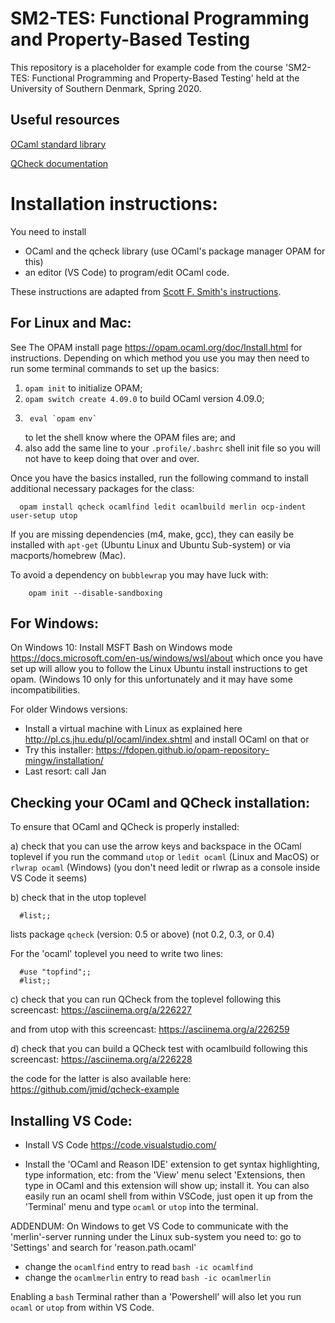 SM2-TES: Functional Programming and Property-Based Testing
==========================================================

This repository is a placeholder for example code from the course
'SM2-TES: Functional Programming and Property-Based Testing'
held at the University of Southern Denmark, Spring 2020.


Useful resources
----------------

[OCaml standard library](http://caml.inria.fr/pub/docs/manual-ocaml/libref/)

[QCheck documentation](http://c-cube.github.io/qcheck/0.9/qcheck/)


Installation instructions:
==========================

You need to install
 - OCaml and the qcheck library (use OCaml's package manager OPAM for this)
 - an editor (VS Code) to program/edit OCaml code.

These instructions are adapted from [Scott F. Smith's instructions](http://pl.cs.jhu.edu/pl/ocaml/index.shtml).


For Linux and Mac:
------------------
See The OPAM install page https://opam.ocaml.org/doc/Install.html for
instructions. Depending on which method you use you may then need to
run some terminal commands to set up the basics: 

 1. `opam init`                   to initialize OPAM;
 2. `opam switch create 4.09.0`       to build OCaml version 4.09.0;
 3. ```
     eval `opam env`
    ```
    to let the shell know where the OPAM files are; and
 4. also add the same line to your `.profile/.bashrc` shell init file
    so you will not have to keep doing that over and over.  

Once you have the basics installed, run the following command to
install additional necessary packages for the class: 

```
  opam install qcheck ocamlfind ledit ocamlbuild merlin ocp-indent user-setup utop
```

If you are missing dependencies (m4, make, gcc), they can easily be installed
with `apt-get` (Ubuntu Linux and Ubuntu Sub-system) or via macports/homebrew (Mac). 

To avoid a dependency on `bubblewrap` you may have luck with:
```
    opam init --disable-sandboxing
```



For Windows:
------------

On Windows 10:
  Install  MSFT Bash on Windows mode https://docs.microsoft.com/en-us/windows/wsl/about
  which once you have set up will allow you to follow the Linux Ubuntu
  install instructions to get opam. (Windows 10 only for this
  unfortunately and it may have some incompatibilities.

For older Windows versions:
  - Install a virtual machine with Linux as explained here http://pl.cs.jhu.edu/pl/ocaml/index.shtml
    and install OCaml on that or
  - Try this installer: https://fdopen.github.io/opam-repository-mingw/installation/
  - Last resort: call Jan


Checking your OCaml and QCheck installation:
--------------------------------------------

To ensure that OCaml and QCheck is properly installed:

a) check that you can use the arrow keys and backspace in the OCaml
   toplevel if you run the command
     `utop` or
     `ledit ocaml` (Linux and MacOS) or
     `rlwrap ocaml` (Windows)
   (you don't need ledit or rlwrap as a console inside VS Code it seems)

b) check that in the utop toplevel
  ```
    #list;;
  ```
   lists package `qcheck` (version: 0.5 or above)   (not 0.2, 0.3, or 0.4)

   For the 'ocaml' toplevel you need to write two lines:
  ```
    #use "topfind";;
    #list;;
  ```

c) check that you can run QCheck from the toplevel following
   this screencast:
     https://asciinema.org/a/226227

   and from utop with this screencast:
     https://asciinema.org/a/226259

d) check that you can build a QCheck test with ocamlbuild
   following this screencast:
     https://asciinema.org/a/226228

   the code for the latter is also available here:
     https://github.com/jmid/qcheck-example



Installing VS Code:
-------------------

- Install VS Code https://code.visualstudio.com/

- Install the 'OCaml and Reason IDE' extension to get syntax
  highlighting, type information, etc: from the 'View' menu select
  'Extensions, then type in OCaml and this extension will show up;
  install it. You can also easily run an ocaml shell from within
  VSCode, just open it up from the 'Terminal' menu and type `ocaml` or
  `utop` into the terminal.


ADDENDUM: On Windows to get VS Code to communicate with the
'merlin'-server running under the Linux sub-system you need to: go to
'Settings' and search for 'reason.path.ocaml' 
- change the `ocamlfind` entry to read `bash -ic ocamlfind`
- change the `ocamlmerlin` entry to read `bash -ic ocamlmerlin`

Enabling a `bash` Terminal rather than a 'Powershell' will also let
you run `ocaml` or `utop` from within VS Code.
